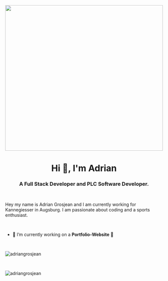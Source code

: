 <img src="https://user-images.githubusercontent.com/74777154/103534455-2ef48a00-4e8f-11eb-989e-9d7c0e21ba96.PNG" width="100%" height="465" />

<h1 align="center">Hi 👋, I'm Adrian</h1>
<h3 align="center">A Full Stack Developer and PLC Software Developer.</h3>

<br>

Hey my name is Adrian Grosjean and I am currently working for Kannegiesser in Augsburg. I am passionate about coding and a sports enthusiast. 

<br>

- 🔭 I’m currently working on a **Portfolio-Website** 🚀

<br>

<p><img align="center" src="https://github-readme-stats.vercel.app/api/top-langs?username=adriangrosjean&show_icons=true&html&title_color=ffffff&text_color=c9cacc&icon_color=2bbc8a&bg_color=1d1f21" alt="adriangrosjean" /></p>

<br>

<p><img align="center" src="https://github-readme-stats.vercel.app/api?username=adriangrosjean&show_icons=true&count_private=true&title_color=ffffff&text_color=c9cacc&icon_color=2bbc8a&bg_color=1d1f21" alt="adriangrosjean" /></p>
